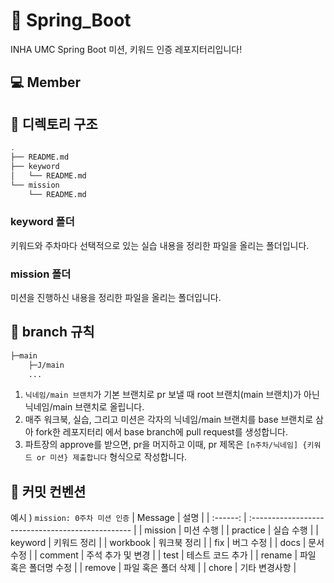 # :leaves: Spring_Boot

INHA UMC Spring Boot 미션, 키워드 인증 레포지터리입니다!

## 💻 Member

## 📁 디렉토리 구조

```bash
.
├── README.md
├── keyword
│   └── README.md
└── mission
    └── README.md
```

### keyword 폴더

키워드와 주차마다 선택적으로 있는 실습 내용을
정리한 파일을 올리는 폴더입니다.

### mission 폴더

미션을 진행하신 내용을 정리한 파일을 올리는
폴더입니다.

## 🌳 branch 규칙

```bash
├─main
    ├─J/main
	...
```

1. `닉네임/main 브랜치`가 기본 브랜치로 pr 보낼 때 root 브랜치(main 브랜치)가 아닌 닉네임/main 브랜치로 올립니다.
2. 매주 워크북, 실습, 그리고 미션은 각자의 닉네임/main 브랜치를 base 브랜치로 삼아 fork한 레포지터리 에서 base branch에 pull request를 생성합니다.
3. 파트장의 approve를 받으면, pr을 머지하고 이때, pr 제목은
   `[n주차/닉네임] {키워드 or 미션} 제출합니다` 형식으로 작성합니다.

## 🔖 커밋 컨벤션

예시 ) `mission: 0주차 미션 인증`
| Message | 설명 |
| :------: | :------------------------------------------------ |
| mission | 미션 수행 |
| practice | 실습 수행 |
| keyword | 키워드 정리 |
| workbook | 워크북 정리 |
| fix | 버그 수정 |
| docs | 문서 수정 |
| comment | 주석 추가 및 변경 |
| test | 테스트 코드 추가 |
| rename | 파일 혹은 폴더명 수정 |
| remove | 파일 혹은 폴더 삭제 |
| chore | 기타 변경사항 |

